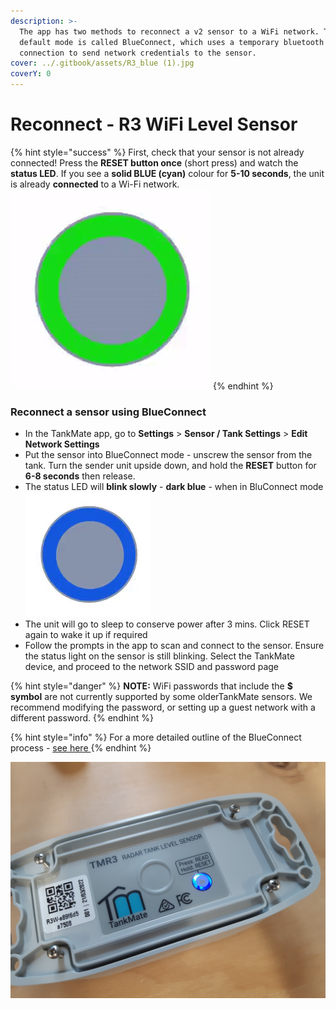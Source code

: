 ```yaml
---
description: >-
  The app has two methods to reconnect a v2 sensor to a WiFi network. The
  default mode is called BlueConnect, which uses a temporary bluetooth
  connection to send network credentials to the sensor.
cover: ../.gitbook/assets/R3_blue (1).jpg
coverY: 0
---
```


# Reconnect - R3 WiFi Level Sensor

{% hint style="success" %}
First, check that your sensor is not already connected! Press the **RESET button once** (short press) and watch the **status LED**. If you see a **solid BLUE (cyan)** colour for **5-10 seconds**, the unit is already **connected** to a Wi-Fi network. <img src="../.gitbook/assets/wifi_connect.gif" alt="" data-size="line">
{% endhint %}

### Reconnect a sensor using BlueConnect

* In the TankMate app, go to **Settings** > **Sensor / Tank Settings** > **Edit Network Settings**
* Put the sensor into BlueConnect mode - unscrew the sensor from the tank. Turn the sender unit upside down, and hold the **RESET** button for **6-8 seconds** then release.
* The status LED will **blink slowly** - **dark blue** - when in BluConnect mode <img src="../.gitbook/assets/blueconnect.gif" alt="" data-size="line">
* The unit will go to sleep to conserve power after 3 mins. Click RESET again to wake it up if required
* Follow the prompts in the app to scan and connect to the sensor. Ensure the status light on the sensor is still blinking. Select the TankMate device, and proceed to the network SSID and password page

{% hint style="danger" %}
**NOTE:** WiFi passwords that include the **$ symbol** are not currently supported by some olderTankMate sensors. We recommend modifying the password, or setting up a guest network with a different password.
{% endhint %}

{% hint style="info" %}
For a more detailed outline of the BlueConnect process - [see here ](using-bluconnect.md)
{% endhint %}

![Slow blue blinking = ready to reconnect via BlueConnect](../.gitbook/assets/20220323_101554.jpg)
